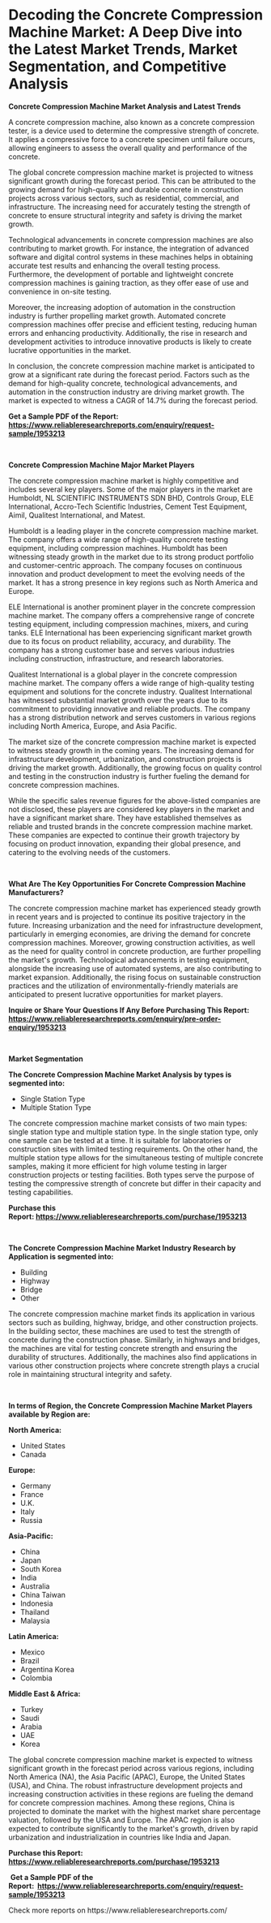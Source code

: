 <p><h1>Decoding the Concrete Compression Machine Market: A Deep Dive into the Latest Market Trends, Market Segmentation, and Competitive Analysis</h1></p><p><strong>Concrete Compression Machine Market Analysis and Latest Trends</strong></p>
<p><p>A concrete compression machine, also known as a concrete compression tester, is a device used to determine the compressive strength of concrete. It applies a compressive force to a concrete specimen until failure occurs, allowing engineers to assess the overall quality and performance of the concrete.</p><p>The global concrete compression machine market is projected to witness significant growth during the forecast period. This can be attributed to the growing demand for high-quality and durable concrete in construction projects across various sectors, such as residential, commercial, and infrastructure. The increasing need for accurately testing the strength of concrete to ensure structural integrity and safety is driving the market growth.</p><p>Technological advancements in concrete compression machines are also contributing to market growth. For instance, the integration of advanced software and digital control systems in these machines helps in obtaining accurate test results and enhancing the overall testing process. Furthermore, the development of portable and lightweight concrete compression machines is gaining traction, as they offer ease of use and convenience in on-site testing.</p><p>Moreover, the increasing adoption of automation in the construction industry is further propelling market growth. Automated concrete compression machines offer precise and efficient testing, reducing human errors and enhancing productivity. Additionally, the rise in research and development activities to introduce innovative products is likely to create lucrative opportunities in the market.</p><p>In conclusion, the concrete compression machine market is anticipated to grow at a significant rate during the forecast period. Factors such as the demand for high-quality concrete, technological advancements, and automation in the construction industry are driving market growth. The market is expected to witness a CAGR of 14.7% during the forecast period.</p></p>
<p><strong>Get a Sample PDF of the Report:&nbsp; <a href="https://www.reliableresearchreports.com/enquiry/request-sample/1953213">https://www.reliableresearchreports.com/enquiry/request-sample/1953213</a></strong></p>
<p>&nbsp;</p>
<p><strong>Concrete Compression Machine Major Market Players</strong></p>
<p><p>The concrete compression machine market is highly competitive and includes several key players. Some of the major players in the market are Humboldt, NL SCIENTIFIC INSTRUMENTS SDN BHD, Controls Group, ELE International, Accro-Tech Scientific Industries, Cement Test Equipment, Aimil, Qualitest International, and Matest.</p><p>Humboldt is a leading player in the concrete compression machine market. The company offers a wide range of high-quality concrete testing equipment, including compression machines. Humboldt has been witnessing steady growth in the market due to its strong product portfolio and customer-centric approach. The company focuses on continuous innovation and product development to meet the evolving needs of the market. It has a strong presence in key regions such as North America and Europe.</p><p>ELE International is another prominent player in the concrete compression machine market. The company offers a comprehensive range of concrete testing equipment, including compression machines, mixers, and curing tanks. ELE International has been experiencing significant market growth due to its focus on product reliability, accuracy, and durability. The company has a strong customer base and serves various industries including construction, infrastructure, and research laboratories.</p><p>Qualitest International is a global player in the concrete compression machine market. The company offers a wide range of high-quality testing equipment and solutions for the concrete industry. Qualitest International has witnessed substantial market growth over the years due to its commitment to providing innovative and reliable products. The company has a strong distribution network and serves customers in various regions including North America, Europe, and Asia Pacific.</p><p>The market size of the concrete compression machine market is expected to witness steady growth in the coming years. The increasing demand for infrastructure development, urbanization, and construction projects is driving the market growth. Additionally, the growing focus on quality control and testing in the construction industry is further fueling the demand for concrete compression machines.</p><p>While the specific sales revenue figures for the above-listed companies are not disclosed, these players are considered key players in the market and have a significant market share. They have established themselves as reliable and trusted brands in the concrete compression machine market. These companies are expected to continue their growth trajectory by focusing on product innovation, expanding their global presence, and catering to the evolving needs of the customers.</p></p>
<p>&nbsp;</p>
<p><strong>What Are The Key Opportunities For Concrete Compression Machine Manufacturers?</strong></p>
<p><p>The concrete compression machine market has experienced steady growth in recent years and is projected to continue its positive trajectory in the future. Increasing urbanization and the need for infrastructure development, particularly in emerging economies, are driving the demand for concrete compression machines. Moreover, growing construction activities, as well as the need for quality control in concrete production, are further propelling the market's growth. Technological advancements in testing equipment, alongside the increasing use of automated systems, are also contributing to market expansion. Additionally, the rising focus on sustainable construction practices and the utilization of environmentally-friendly materials are anticipated to present lucrative opportunities for market players.</p></p>
<p><strong>Inquire or Share Your Questions If Any Before Purchasing This Report: <a href="https://www.reliableresearchreports.com/enquiry/pre-order-enquiry/1953213">https://www.reliableresearchreports.com/enquiry/pre-order-enquiry/1953213</a></strong></p>
<p>&nbsp;</p>
<p><strong>Market Segmentation</strong></p>
<p><strong>The Concrete Compression Machine Market Analysis by types is segmented into:</strong></p>
<p><ul><li>Single Station Type</li><li>Multiple Station Type</li></ul></p>
<p><p>The concrete compression machine market consists of two main types: single station type and multiple station type. In the single station type, only one sample can be tested at a time. It is suitable for laboratories or construction sites with limited testing requirements. On the other hand, the multiple station type allows for the simultaneous testing of multiple concrete samples, making it more efficient for high volume testing in larger construction projects or testing facilities. Both types serve the purpose of testing the compressive strength of concrete but differ in their capacity and testing capabilities.</p></p>
<p><strong>Purchase this Report:&nbsp;<a href="https://www.reliableresearchreports.com/purchase/1953213">https://www.reliableresearchreports.com/purchase/1953213</a></strong></p>
<p>&nbsp;</p>
<p><strong>The Concrete Compression Machine Market Industry Research by Application is segmented into:</strong></p>
<p><ul><li>Building</li><li>Highway</li><li>Bridge</li><li>Other</li></ul></p>
<p><p>The concrete compression machine market finds its application in various sectors such as building, highway, bridge, and other construction projects. In the building sector, these machines are used to test the strength of concrete during the construction phase. Similarly, in highways and bridges, the machines are vital for testing concrete strength and ensuring the durability of structures. Additionally, the machines also find applications in various other construction projects where concrete strength plays a crucial role in maintaining structural integrity and safety.</p></p>
<p>&nbsp;</p>
<p><strong>In terms of Region, the Concrete Compression Machine Market Players available by Region are:</strong></p>
<p>
    <p> <strong> North America: </strong>
        <ul>
            <li>United States</li>
            <li>Canada</li>
        </ul>
        </p> 
    <p> <strong> Europe: </strong>
        <ul>
            <li>Germany</li>
            <li>France</li>
            <li>U.K.</li>
            <li>Italy</li>
            <li>Russia</li>
        </ul>
        </p> 
    <p> <strong> Asia-Pacific: </strong>
        <ul>
            <li>China</li>
            <li>Japan</li>
            <li>South Korea</li>
            <li>India</li>
            <li>Australia</li>
            <li>China Taiwan</li>
            <li>Indonesia</li>
            <li>Thailand</li>
            <li>Malaysia</li>
        </ul>
        </p> 
    <p> <strong> Latin America: </strong>
        <ul>
            <li>Mexico</li>
            <li>Brazil</li>
            <li>Argentina Korea</li>
            <li>Colombia</li>
        </ul>
        </p> 
    <p> <strong> Middle East & Africa: </strong>
        <ul>
            <li>Turkey</li>
            <li>Saudi</li>
            <li>Arabia</li>
            <li>UAE</li>
            <li>Korea</li>
        </ul>
    </p>
    </p>
<p><p>The global concrete compression machine market is expected to witness significant growth in the forecast period across various regions, including North America (NA), the Asia Pacific (APAC), Europe, the United States (USA), and China. The robust infrastructure development projects and increasing construction activities in these regions are fueling the demand for concrete compression machines. Among these regions, China is projected to dominate the market with the highest market share percentage valuation, followed by the USA and Europe. The APAC region is also expected to contribute significantly to the market's growth, driven by rapid urbanization and industrialization in countries like India and Japan.</p></p>
<p><strong>Purchase this Report: <a href="https://www.reliableresearchreports.com/purchase/1953213">https://www.reliableresearchreports.com/purchase/1953213</a></strong></p>
<p>&nbsp;<strong>Get a Sample PDF of the Report:&nbsp;&nbsp;<a href="https://www.reliableresearchreports.com/enquiry/request-sample/1953213">https://www.reliableresearchreports.com/enquiry/request-sample/1953213</a></strong></p>
<p><strong></strong></p>
<p>Check more reports on https://www.reliableresearchreports.com/</p>
